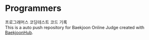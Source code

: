 # Programmers
프로그래머스 코딩테스트 코드 기록 <br>
This is a auto push repository for Baekjoon Online Judge created with [BaekjoonHub](https://github.com/BaekjoonHub/BaekjoonHub).
